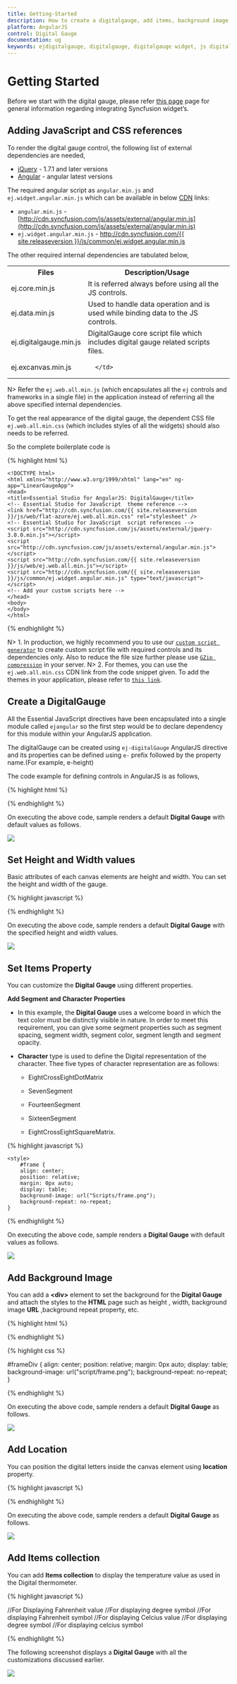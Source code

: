 ```yaml
---
title: Getting-Started
description: How to create a digitalgauge, add items, background image and other functionalities
platform: AngularJS
control: Digital Gauge
documentation: ug
keywords: ejdigitalgauge, digitalgauge, digitalgauge widget, js digitalgauge, angular digitalgauge, angularjs digitalgauge, angular 1.0 digitalgauge, angular 1 digitalgauge
---
```


# Getting Started

Before we start with the digital gauge, please refer [this page](http://help.syncfusion.com/js/angularjs) page for general information regarding integrating Syncfusion widget’s.

## Adding JavaScript and CSS references

To render the digital gauge control, the following list of external dependencies are needed, 

* [jQuery](http://jquery.com) - 1.7.1 and later versions
* [Angular](https://angularjs.org/) - angular latest versions

The required angular script as `angular.min.js` and `ej.widget.angular.min.js` which can be available in below [CDN](/js/cdn) links:

* `angular.min.js` - [http://cdn.syncfusion.com/js/assets/external/angular.min.js](http://cdn.syncfusion.com/js/assets/external/angular.min.js)
* `ej.widget.angular.min.js` - [http://cdn.syncfusion.com/{{ site.releaseversion }}/js/common/ej.widget.angular.min.js](http://cdn.syncfusion.com/14.3.0.49/js/common/ej.widget.angular.min.js)

The other required internal dependencies are tabulated below,

<table>
   <tr>
      <th>
         <b>Files</b>
      </th>
      <th>
         <b>Description/Usage </b>
      </th>
   </tr>
   <tr>
      <td>
         ej.core.min.js
      </td>
      <td>
        It is referred always before using all the JS controls.
      </td>
   </tr>
   <tr>
      <td>
         ej.data.min.js
      </td>
      <td>
         Used to handle data operation and is used while binding data to the JS controls.
      </td>
   </tr>
   <tr>
      <td>
        ej.digitalgauge.min.js 
      </td>
      <td>
         DigitalGauge core script file which includes digital gauge related scripts files.
      </td>
   </tr>
    <tr>
      <td>
        ej.excanvas.min.js 
      </td>
      <td>
          
      </td>
   </tr>
</table>

N> Refer the `ej.web.all.min.js` (which encapsulates all the `ej` controls and frameworks in a single file) in the application instead of referring all the above specified internal dependencies. 

To get the real appearance of the digital gauge, the dependent CSS file `ej.web.all.min.css` (which includes styles of all the widgets) should also needs to be referred.

So the complete boilerplate code is

{% highlight html %}

    <!DOCTYPE html>
    <html xmlns="http://www.w3.org/1999/xhtml" lang="en" ng-app="LinearGaugeApp">
    <head>
    <title>Essential Studio for AngularJS: DigitalGauge</title>
    <!-- Essential Studio for JavaScript  theme reference -->
    <link href="http://cdn.syncfusion.com/{{ site.releaseversion }}/js/web/flat-azure/ej.web.all.min.css" rel="stylesheet" />
    <!-- Essential Studio for JavaScript  script references -->
    <script src="http://cdn.syncfusion.com/js/assets/external/jquery-3.0.0.min.js"></script>
    <script src="http://cdn.syncfusion.com/js/assets/external/angular.min.js"></script>    
    <script src="http://cdn.syncfusion.com/{{ site.releaseversion }}/js/web/ej.web.all.min.js"></script>
    <script src="http://cdn.syncfusion.com/{{ site.releaseversion }}/js/common/ej.widget.angular.min.js" type="text/javascript"></script>
    <!-- Add your custom scripts here -->
    </head>
    <body>
    </body>
    </html>

{% endhighlight %}

N> 1. In production, we highly recommend you to use our [`custom script generator`](http://help.syncfusion.com/js/custom-script-generator) to create custom script file with required controls and its dependencies only. Also to reduce the file size further please use [`GZip compression`](https://developers.google.com/web/fundamentals/performance/optimizing-content-efficiency/optimize-encoding-and-transfer?hl=en) in your server.
N> 2. For themes, you can use the `ej.web.all.min.css` CDN link from the code snippet given. To add the themes in your application, please refer to [`this link`](http://help.syncfusion.com/js/theming-in-essential-javascript-components).

## Create a DigitalGauge

All the Essential JavaScript directives have been encapsulated into a single module called `ejangular` so the first step would be to declare dependency for this module within your AngularJS application.

The digitalGauge can be created using `ej-digitalGauge` AngularJS directive and its properties can be defined using `e-` prefix followed by the property name.(For example, e-height)

The code example for defining controls in AngularJS is as follows,

{% highlight html %}

<html xmlns="http://www.w3.org/1999/xhtml" lang="en" ng-app="DigitalGaugeApp">
    <head>
        <title>Essential Studio for AngularJS: DigitalGauge</title>
        <!--CSS and Script file References -->
    </head>
    <body ng-controller="DigitalGaugeCtrl">
        <div id="digitalframe">
                 <ej-digitalgauge></ej-digitalgauge>
        </div>
    </body>
</html>

{% endhighlight %}


On executing the above code, sample renders a default **Digital Gauge** with default values as follows.

![](Getting-Started_images/Getting-Started_img1.png)

## Set Height and Width values

Basic attributes of each canvas elements are height and width. You can set the height and width of the gauge.

{% highlight javascript %}

<ej-digitalgauge e-height="145" e-width="260">
</ej-digitalgauge>


{% endhighlight %}



On executing the above code, sample renders a default **Digital Gauge** with the specified height and width values.

![](Getting-Started_images/Getting-Started_img2.png)

## Set Items Property

You can customize the **Digital Gauge** using different properties.

**Add Segment and Character Properties**

* In this example, the **Digital Gauge** uses a welcome board in which the text color must be distinctly visible in nature. In order to meet this requirement, you can give some segment properties such as segment spacing, segment width, segment color, segment length and segment opacity.

* **Character** type is used to define the Digital representation of the character. Thee five types of character representation are as follows:

  * EightCrossEightDotMatrix

  * SevenSegment

  * FourteenSegment

  * SixteenSegment 

  * EightCrossEightSquareMatrix.



{% highlight javascript %}

<div id="frame" style="width:100%">
        <ej-digitalgauge>
            <e-items>
                <e-item e-value='"102"' e-segmentSettings-width="2" e-segmentSettings-length="20"
                 e-characterSettings-type="sevensegment" e-characterSettings-spacing="12"></e-item>
            </e-items>
        </ej-digitalgauge>
    </div>

    <style>
        #frame {
        align: center;
        position: relative;
        margin: 0px auto;
        display: table;
        background-image: url("Scripts/frame.png");
        background-repeat: no-repeat;
    }


{% endhighlight %}

On executing the above code, sample renders a **Digital Gauge** with default values as follows.

![](Getting-Started_images/Getting-Started_img3.png)

## Add Background Image

You can add a **&lt;div&gt;** element to set the background for the **Digital Gauge** and attach the styles to the **HTML** page such as height , width, background image **URL** ,background repeat property, etc.

{% highlight html %}

<div id="frameDiv">
    <div id="DigitalGauge1" style="width: 100%">
    </div>
</div>

{% endhighlight %}

{% highlight css %}


 #frameDiv {
        align: center;
        position: relative;
        margin: 0px auto;
        display: table;
        background-image: url("script/frame.png");
        background-repeat: no-repeat;
    }


{% endhighlight %}


On executing the above code, sample renders a default **Digital Gauge** as follows.           

![](Getting-Started_images/Getting-Started_img4.png)

## Add Location

You can position the digital letters inside the canvas element using **location** property.

{% highlight javascript %}

<ej-digitalgauge>
    <e-items>
       <e-item e-value='"102"' e-segmentSettings-width="2" e-segmentSettings-length="20" 
       e-characterSettings-type="sevensegment" e-characterSettings-spacing="12" 
       e-position-x="15" e-position-y="12"></e-item>
       </e-items>
</ej-digitalgauge>


{% endhighlight %}

On executing the above code, sample renders a default **Digital Gauge** as follows.

![](Getting-Started_images/Getting-Started_img5.png)

## Add Items collection

You can add **Items collection** to display the temperature value as used in the Digital thermometer.

{% highlight javascript %}

<ej-digitalgauge>
    <e-items>
        //For Displaying Fahrenheit value
        <e-item e-value='"102"' e-segmentSettings-width="2" e-segmentSettings-length="20" 
        e-characterSettings-type="sevensegment" e-characterSettings-spacing="12" 
        e-position-x="15" e-position-y="12"></e-item>
         //For displaying degree symbol
         <e-item e-value='"0"' e-segmentSettings-width="2" e-segmentSettings-length="5" 
         e-segmentSettings-spacing="0" e-characterSettings-type="sevensegment" 
         e-characterSettings-spacing="5" e-position-x="47" e-position-y="7">
         </e-item>
         //For displaying Fahrenheit symbol
         <e-item e-value="F" e-segmentSettings-width="2" e-segmentSettings-length="20" 
         e-segmentSettings-spacing="0" e-characterSettings-type="sevensegment" 
         e-characterSettings-spacing="12" e-position-x="76" e-position-y="12">
         </e-item>
         //For displaying Celcius value
         <e-item e-value='"38"' e-segmentSettings-width="1" e-segmentSettings-length="5" 
         e-segmentSettings-spacing="0" e-segmentSettings-color="#F5b43f" 
         e-characterSettings-type="sevensegment" e-characterSettings-spacing="12" 
         e-position-x="40" e-position-y="58">
         </e-item>
         //For displaying degree symbol
         <e-item e-value='"0"' e-segmentSettings-width="2" e-segmentSettings-length="2" 
         e-segmentSettings-spacing="0" e-segmentSettings-color="#F5b43f"
         e-characterSettings-type="sevensegment" e-characterSettings-spacing="12" 
         e-position-x="52" e-position-y="55">
         </e-item>
         //For displaying celcius symbol
         <e-item e-value="c" e-segmentSettings-width="2" e-segmentSettings-length="4" 
         e-segmentSettings-spacing="0" e-segmentSettings-color="#F5b43f"
         e-characterSettings-type="sevensegment" e-characterSettings-spacing="12" 
         e-position-x="60" e-position-y="58">
         </e-item>
     </e-items>
</ej-digitalgauge>


{% endhighlight %}


The following screenshot displays a **Digital Gauge** with all the customizations discussed earlier.

![](Getting-Started_images/Getting-Started_img6.png)